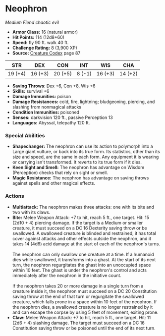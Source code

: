 # Neophron

*Medium* *Fiend* *chaotic evil*

- **Armor Class:** 16 (natural armor)
- **Hit Points:** 114 (12d8+60)
- **Speed:** fly 90 ft. walk 40 ft.
- **Challenge Rating:** 8 (3,900 XP)
- **Source:** [Creature Codex](https://koboldpress.com/kpstore/product/creature-codex-for-5th-edition-dnd) page 87

| STR | DEX | CON | INT | WIS | CHA |
| --- | --- | --- | --- | --- | --- |
| 19 (+4) | 16 (+3) | 20 (+5) | 8 (-1) | 16 (+3) | 14 (+2) |

- **Saving Throws**: Dex +6, Con +8, Wis +6
- **Skills:** survival +6
- **Damage Immunities:** poison
- **Damage Resistances:** cold, fire, lightning; bludgeoning, piercing, and slashing from nonmagical attacks
- **Condition Immunities:** poisoned
- **Senses:** darkvision 120 ft., passive Perception 13
- **Languages:** Abyssal, telepathy 120 ft.
### Special Abilities
- **Shapechanger:** The neophron can use its action to polymorph into a Large giant vulture, or back into its true form. Its statistics, other than its size and speed, are the same in each form. Any equipment it is wearing or carrying isn't transformed. It reverts to its true form if it dies.
- **Keen Sight and Smell:** The neophron has advantage on Wisdom (Perception) checks that rely on sight or smell.
- **Magic Resistance:** The neophron has advantage on saving throws against spells and other magical effects.
### Actions
- **Multiattack:** The neophron makes three attacks: one with its bite and two with its claws.
- **Bite:** Melee Weapon Attack: +7 to hit, reach 5 ft., one target. Hit: 15 (2d10 + 4) piercing damage. If the target is a Medium or smaller creature, it must succeed on a DC 16 Dexterity saving throw or be swallowed. A swallowed creature is blinded and restrained, it has total cover against attacks and other effects outside the neophron, and it takes 14 (4d6) acid damage at the start of each of the neophron's turns. <br><br>The neophron can only swallow one creature at a time. If a humanoid dies while swallowed, it transforms into a ghast. At the start of its next turn, the neophron regurgitates the ghast into an unoccupied space within 10 feet. The ghast is under the neophron's control and acts immediately after the neophron in the initiative count. <br><br>If the neophron takes 20 or more damage in a single turn from a creature inside it, the neophron must succeed on a DC 20 Constitution saving throw at the end of that turn or regurgitate the swallowed creature, which falls prone in a space within 10 feet of the neophron. If the neophron dies, a swallowed creature is no longer restrained by it and can escape the corpse by using 5 feet of movement, exiting prone.
- **Claw:** Melee Weapon Attack: +7 to hit, reach 5 ft., one target. Hit: 11 (2d6 + 4) slashing damage. The target must succeed on a DC 16 Constitution saving throw or be poisoned until the end of its next turn.


